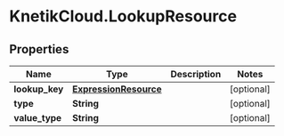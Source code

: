 # KnetikCloud.LookupResource

## Properties
Name | Type | Description | Notes
------------ | ------------- | ------------- | -------------
**lookup_key** | [**ExpressionResource**](ExpressionResource.md) |  | [optional] 
**type** | **String** |  | [optional] 
**value_type** | **String** |  | [optional] 


